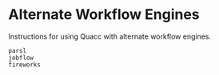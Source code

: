 # Alternate Workflow Engines

Instructions for using Quacc with alternate workflow engines.

```{toctree}
parsl
jobflow
fireworks
```

